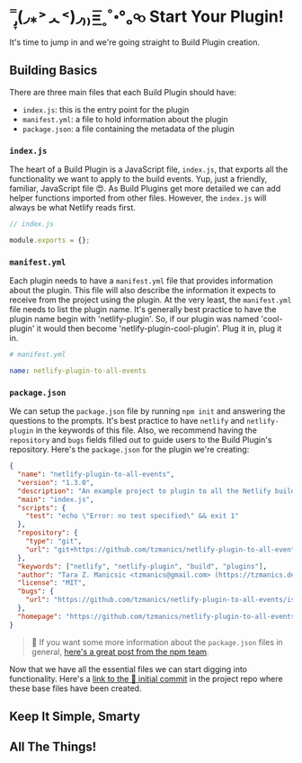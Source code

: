 # ˭̡̞(◞⁎˃ᆺ˂)◞₎₎=͟͟͞͞˳˚॰°ₒ৹๐ Start Your Plugin!

It's time to jump in and we're going straight to Build Plugin creation.

## Building Basics

There are three main files that each Build Plugin should have:

* `index.js`: this is the entry point for the plugin
* `manifest.yml`: a file to hold information about the plugin
* `package.json`: a file containing the metadata of the plugin

### `index.js`

The heart of a Build Plugin is a JavaScript file, `index.js`, that exports all the functionality we want to apply to the build events. Yup, just a friendly, familiar, JavaScript file 😍. As Build Plugins get more detailed we can add helper functions imported from other files. However, the `index.js` will always be what Netlify reads first.

```js
// index.js

module.exports = {};
```

### `manifest.yml`

Each plugin needs to have a `manifest.yml` file that provides information about the plugin. This file will also describe the information it expects to receive from the project using the plugin. At the very least, the `manifest.yml` file needs to list the plugin name. It's generally best practice to have the plugin name begin with 'netlify-plugin'. So, if our plugin was named 'cool-plugin' it would then become 'netlify-plugin-cool-plugin'. Plug it in, plug it in.

```yml
# manifest.yml

name: netlify-plugin-to-all-events
```

### `package.json`

We can setup the `package.json` file by running `npm init` and answering the questions to the prompts. It's best practice to have `netlify` and `netlify-plugin` in the keywords of this file. Also, we recommend having the `repository` and `bugs` fields filled out to guide users to the Build Plugin's repository. Here's the `package.json` for the plugin we're creating:

```json
{
  "name": "netlify-plugin-to-all-events",
  "version": "1.3.0",
  "description": "An example project to plugin to all the Netlify build events 🔌!",
  "main": "index.js",
  "scripts": {
    "test": "echo \"Error: no test specified\" && exit 1"
  },
  "repository": {
    "type": "git",
    "url": "git+https://github.com/tzmanics/netlify-plugin-to-all-events.git"
  },
  "keywords": ["netlify", "netlify-plugin", "build", "plugins"],
  "author": "Tara Z. Manicsic <tzmanics@gmail.com> (https://tzmanics.dev)",
  "license": "MIT",
  "bugs": {
    "url": "https://github.com/tzmanics/netlify-plugin-to-all-events/issues"
  },
  "homepage": "https://github.com/tzmanics/netlify-plugin-to-all-events#readme"
}
```

> 🔬 If you want some more information about the `package.json` files in general, [here's a great post from the npm team](https://docs.npmjs.com/creating-a-package-json-file).

Now that we have all the essential files we can start digging into functionality. Here's a [link to the 🐙 initial commit](https://github.com/tzmanics/netlify-plugin-to-all-events/commit/8c1bb9e430b11cca7705a21ec65886d68550f687) in the project repo where these base files have been created.

## Keep It Simple, Smarty

## All The Things!